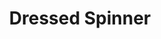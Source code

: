 ---
templateKey: blog-post
featuredpost: false
featuredimage: /assets/Dressed_Spinner.png
title: Dressed Spinner
description: Fishing Tackle
testfield: 1374
---